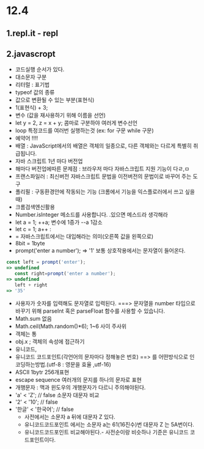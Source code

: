 # 12.4
 ## 1.repl.it  - repl
 ## 2.javascropt
  - 코드실행 순서가 있다.
  - 대소문자 구분
  - 리터럴 : 표기법
  - typeof 값의 종류
  -  값으로 변환될 수 있는 부분(표현식)
  - 1(표현식) + 3;
  - 변수 (값을 재사용하기 위해 이름을 선언)
  - let y = 2, z = x + y; 콤마로 구분하야 여러게 변수선언
  - loop 특정코드를 여러번 실행하는것 (ex: for 구문 while 구문)
  - 예약어 !!!! 
  - 배열 : JavaScript에서의 배열은 객체의 일종으로, 다른 객체와는 다르게 특별히 취급됩니다.
  - 자바 스크립트 1년 마다 버전업
  - 해마다 버전업에따른 문제점 : 브라우저 마다 자바스크립트 지원 기능이 다ㄹ,ㅁ
  - 프랜스파일러 : 최신버전 자바스크립트 문법을 이전버전의 문법이로 바꾸어 주는 도구
  - 폴리필 : 구동환경안에 작동되는 기능 (크롬에서 기능을 익스플로러에서 쓰고 싶을때)
  - 크롬검색엔신활용
  -  Number.isInteger 메소드를 사용합니다. .있으면 메스드라 생각해라
  - let a = 1; ++a; 변수에 1증가 --a 1감소
  - let c = 1; a++ : 
  - = 자바스크립트에서는 대입해라는 의미(오른쪽 값을 왼쪽으로)
  - 8bit = 1byte
  - prompt('enter a number'); => '1' 보통 상호작용에서는 문자열이 들어온다.
```js
const left = prompt('enter');
=> undefined
   const right=prompt('enter a number');
=> undefined
   left + right
=> '35'
```
- 사용자가 숫자를 입력해도 문자열로 입력된다. ===> 문자열을 number 타입으로 바꾸기 위해 parseInt 혹은 parseFloat 함수를 사용할 수 있습니다.
-  Math.sum 없음
-  Math.ceil(Math.random()*6); 1~6 사이 주사위
- 객체는 통
- obj.x ; 객체의 속성에 접근하기
- 유니코드,
-  유니코드 코드포인트(각언어의 문자마다 정해놓은 번호) ==> 를 어떤방식으로 인코딩하는방법.(utf-8 : 영문을 효율 ,utf-16)
- ASCII 1bytr 256개표현
- escape sequence 여러개의 문지를 하나의 문자로 표현
- 개행문자 : 맥과 윈도우의 개행문자가 다르니 주의해야된다.
- 'a' < 'Z'; // false 소문자 대문자 비교
- '2' < '10'; // false
- '한글' < '한국어'; // false
    - 사전에서는 소문자 a 뒤에 대문자 Z 있다.
    - 유니코드코드포인트 에서는 소문자 a는 61(16진수)번 대문자 Z 는 5A번이다. 
    - 유니코드코드포인트 비교해야된다.- 사전순이랑 비슷하나 기준은 유니코드 코드포인트이다.
        



   
